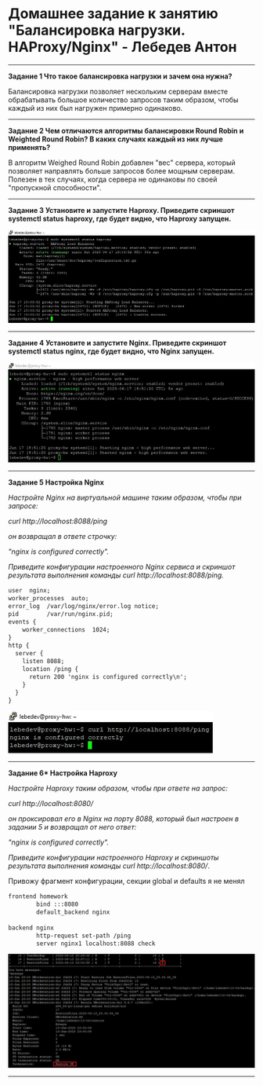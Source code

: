 # Домашнее задание к занятию "Балансировка нагрузки. HAProxy/Nginx" - Лебедев Антон

---

**Задание 1 Что такое балансировка нагрузки и зачем она нужна?**

Балансировка нагрузки позволяет нескольким серверам вместе обрабатывать большое количество запросов таким образом, чтобы каждый из них был нагружен примерно одинаково.

---

**Задание 2 Чем отличаются алгоритмы балансировки Round Robin и Weighted Round Robin? В каких случаях каждый из них лучше применять?**

В алгоритм Weighed Round Robin добавлен "вес" сервера, который позволяет направлять больше запросов более мощным серверам. Полезен в тех случаях, когда сервера не одинаковы по своей "пропускной способности".

---

**Задание 3 Установите и запустите Haproxy. Приведите скриншот systemctl status haproxy, где будет видно, что Haproxy запущен.**

![Screenshot_1](https://github.com/lebedun/HomeWork-Blank/blob/10-05/img/Screenshot_1.jpg)

---

**Задание 4 Установите и запустите Nginx. Приведите скриншот systemctl status nginx, где будет видно, что Nginx запущен.**

![Screenshot_2](https://github.com/lebedun/HomeWork-Blank/blob/10-05/img/Screenshot_2.jpg)

---

**Задание 5 Настройка Nginx**

*Настройте Nginx на виртуальной машине таким образом, чтобы при запросе:*

*curl http://localhost:8088/ping*

*он возвращал в ответе строчку:*

*"nginx is configured correctly".*

*Приведите конфигурации настроенного Nginx сервиса и скриншот результата выполнения команды curl http://localhost:8088/ping.*

``````````
user  nginx;
worker_processes  auto;
error_log  /var/log/nginx/error.log notice;
pid        /var/run/nginx.pid;
events {
    worker_connections  1024;
}
http {
  server {
    listen 8088;
    location /ping {
      return 200 'nginx is configured correctly\n';
    }
  }
}
``````````

![Screenshot_3](https://github.com/lebedun/HomeWork-Blank/blob/10-05/img/Screenshot_3.jpg)

---

**Задание 6\* Настройка Haproxy**

*Настройте Haproxy таким образом, чтобы при ответе на запрос:*

*curl http://localhost:8080/*

*он проксировал его в Nginx на порту 8088, который был настроен в задании 5 и возвращал от него ответ:*

*"nginx is configured correctly".*

*Приведите конфигурации настроенного Haproxy и скриншоты результата выполнения команды curl http://localhost:8080/*.

Привожу фрагмент конфигурации, секции global и defaults я не менял

``````````
frontend homework
        bind :::8080
        default_backend nginx

backend nginx
        http-request set-path /ping
        server nginx1 localhost:8088 check
``````````

![Screenshot_4](https://github.com/lebedun/HomeWork-Blank/blob/10-05/img/Screenshot_4.jpg)


---
